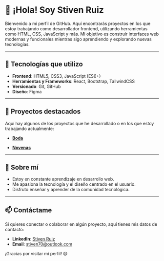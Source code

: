 # 👋 ¡Hola! Soy Stiven Ruiz

Bienvenido a mi perfil de GitHub. Aquí encontrarás proyectos en los que estoy trabajando como desarrollador frontend, utilizando herramientas como HTML, CSS, JavaScript y más. Mi objetivo es construir interfaces web modernas y funcionales mientras sigo aprendiendo y explorando nuevas tecnologías.

---

## 🚀 Tecnologías que utilizo
- **Frontend**: HTML5, CSS3, JavaScript (ES6+)
- **Herramientas y Frameworks**: React, Bootstrap, TailwindCSS
- **Versionado**: Git, GitHub
- **Diseño**: Figma

---

## 📂 Proyectos destacados
Aquí hay algunos de los proyectos que he desarrollado o en los que estoy trabajando actualmente:

- [**Boda**](https://github.com/stiven70/boda)  

- [**Novenas**](https://github.com/stiven70/Novenas)

---

## 🌱 Sobre mí
- Estoy en constante aprendizaje en desarrollo web.
- Me apasiona la tecnología y el diseño centrado en el usuario.
- Disfruto enseñar y aprender de la comunidad tecnológica.

---

## 📫 Contáctame
Si quieres conectar o colaborar en algún proyecto, aquí tienes mis datos de contacto:  
- **LinkedIn**: [Stiven Ruiz](https://www.linkedin.com/in/stivenruizv/)  
- **Email**: [stiven70@outlook.com](mailto:stiven70@outlook.com)

¡Gracias por visitar mi perfil! 😄
